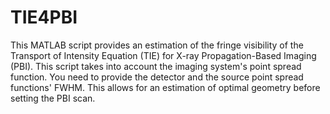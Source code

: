 # TIE4PBI
This MATLAB script provides an estimation of the fringe visibility of the Transport of Intensity Equation (TIE) for X-ray Propagation-Based Imaging (PBI).
This script takes into account the imaging system's point spread function. You need to provide the detector and the source point spread functions' FWHM.
This allows for an estimation of optimal geometry before setting the PBI scan.
